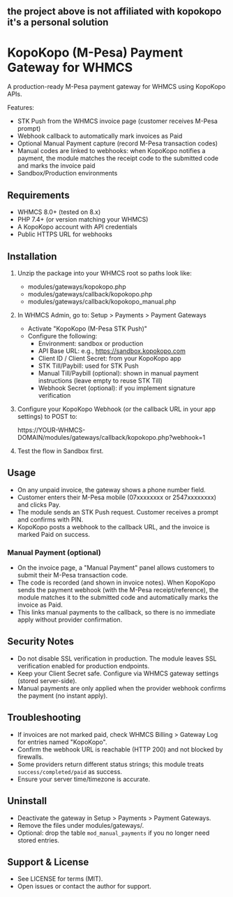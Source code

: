 ## the project above is not affiliated with kopokopo it's a personal solution
# KopoKopo (M-Pesa) Payment Gateway for WHMCS

A production-ready M-Pesa payment gateway for WHMCS using KopoKopo APIs.

Features:
- STK Push from the WHMCS invoice page (customer receives M-Pesa prompt)
- Webhook callback to automatically mark invoices as Paid
- Optional Manual Payment capture (record M-Pesa transaction codes)
- Manual codes are linked to webhooks: when KopoKopo notifies a payment, the module matches the receipt code to the submitted code and marks the invoice paid
- Sandbox/Production environments

## Requirements
- WHMCS 8.0+ (tested on 8.x)
- PHP 7.4+ (or version matching your WHMCS)
- A KopoKopo account with API credentials
- Public HTTPS URL for webhooks

## Installation
1) Unzip the package into your WHMCS root so paths look like:

   - modules/gateways/kopokopo.php
   - modules/gateways/callback/kopokopo.php
   - modules/gateways/callback/kopokopo_manual.php

2) In WHMCS Admin, go to: Setup > Payments > Payment Gateways
   - Activate "KopoKopo (M-Pesa STK Push)"
   - Configure the following:
     - Environment: sandbox or production
     - API Base URL: e.g., https://sandbox.kopokopo.com
     - Client ID / Client Secret: from your KopoKopo app
     - STK Till/Paybill: used for STK Push
     - Manual Till/Paybill (optional): shown in manual payment instructions (leave empty to reuse STK Till)
     - Webhook Secret (optional): if you implement signature verification

3) Configure your KopoKopo Webhook (or the callback URL in your app settings) to POST to:

   https://YOUR-WHMCS-DOMAIN/modules/gateways/callback/kopokopo.php?webhook=1

4) Test the flow in Sandbox first.

## Usage
- On any unpaid invoice, the gateway shows a phone number field.
- Customer enters their M-Pesa mobile (07xxxxxxxx or 2547xxxxxxxx) and clicks Pay.
- The module sends an STK Push request. Customer receives a prompt and confirms with PIN.
- KopoKopo posts a webhook to the callback URL, and the invoice is marked Paid on success.

### Manual Payment (optional)
- On the invoice page, a "Manual Payment" panel allows customers to submit their M-Pesa transaction code.
- The code is recorded (and shown in invoice notes). When KopoKopo sends the payment webhook (with the M-Pesa receipt/reference), the module matches it to the submitted code and automatically marks the invoice as Paid.
- This links manual payments to the callback, so there is no immediate apply without provider confirmation.

## Security Notes
- Do not disable SSL verification in production. The module leaves SSL verification enabled for production endpoints.
- Keep your Client Secret safe. Configure via WHMCS gateway settings (stored server-side).
- Manual payments are only applied when the provider webhook confirms the payment (no instant apply).

## Troubleshooting
- If invoices are not marked paid, check WHMCS Billing > Gateway Log for entries named "KopoKopo".
- Confirm the webhook URL is reachable (HTTP 200) and not blocked by firewalls.
- Some providers return different status strings; this module treats `success/completed/paid` as success.
- Ensure your server time/timezone is accurate.

## Uninstall
- Deactivate the gateway in Setup > Payments > Payment Gateways.
- Remove the files under modules/gateways/.
- Optional: drop the table `mod_manual_payments` if you no longer need stored entries.

## Support & License
- See LICENSE for terms (MIT).
- Open issues or contact the author for support.
